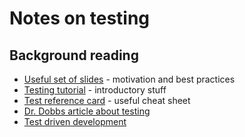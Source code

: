 # Notes on testing

## Background reading

* [Useful set of slides](http://perl.plover.com/yak/testing/) - motivation and best practices
* [Testing tutorial](http://search.cpan.org/~rgarcia/perl-5.10.0/lib/Test/Tutorial.pod) - introductory stuff
* [Test reference card](https://github.com/statico/perl-test-refcard) - useful cheat sheet
* [Dr. Dobbs article about testing](http://www.drdobbs.com/web-development/automated-testing-with-the-perl-test-mod/184416061)
* [Test driven development](theory)


